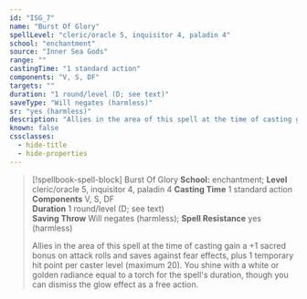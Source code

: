 ```yaml
---
id: "ISG_7"
name: "Burst Of Glory"
spellLevel: "cleric/oracle 5, inquisitor 4, paladin 4"
school: "enchantment"
source: "Inner Sea Gods"
range: ""
castingTime: "1 standard action"
components: "V, S, DF"
targets: ""
duration: "1 round/level (D; see text)"
saveType: "Will negates (harmless)"
sr: "yes (harmless)"
description: "Allies in the area of this spell at the time of casting gain a +1 sacred bonus on attack rolls and saves against fear effects, plus 1 temporary hit point per caster level (maximum 20). You shine with a white or golden radiance equal to a torch for the spell's duration, though you can dismiss the glow effect as a free action."
known: false
cssclasses:
  - hide-title
  - hide-properties
---
```


> [!spellbook-spell-block] Burst Of Glory
> **School:** enchantment; **Level** cleric/oracle 5, inquisitor 4, paladin 4
> **Casting Time** 1 standard action  
> **Components** V, S, DF  
> **Duration** 1 round/level (D; see text)  
> **Saving Throw** Will negates (harmless); **Spell Resistance** yes (harmless)
> 
> Allies in the area of this spell at the time of casting gain a +1 sacred bonus on attack rolls and saves against fear effects, plus 1 temporary hit point per caster level (maximum 20). You shine with a white or golden radiance equal to a torch for the spell's duration, though you can dismiss the glow effect as a free action.